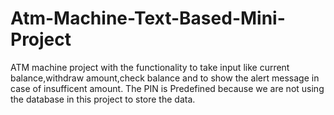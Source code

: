 # Atm-Machine-Text-Based-Mini-Project
ATM machine project with the functionality to take input like current balance,withdraw amount,check balance and to show the alert message in case of insufficent amount.
The PIN is Predefined because we are not using the database in this project to store the data.

